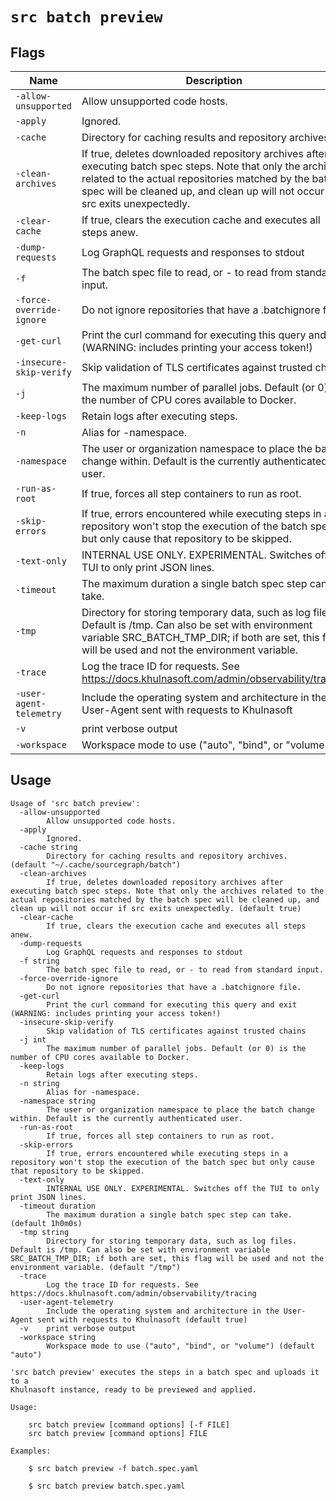 # `src batch preview`


## Flags

| Name | Description | Default Value |
|------|-------------|---------------|
| `-allow-unsupported` | Allow unsupported code hosts. | `false` |
| `-apply` | Ignored. | `false` |
| `-cache` | Directory for caching results and repository archives. | `~/.cache/sourcegraph/batch` |
| `-clean-archives` | If true, deletes downloaded repository archives after executing batch spec steps. Note that only the archives related to the actual repositories matched by the batch spec will be cleaned up, and clean up will not occur if src exits unexpectedly. | `true` |
| `-clear-cache` | If true, clears the execution cache and executes all steps anew. | `false` |
| `-dump-requests` | Log GraphQL requests and responses to stdout | `false` |
| `-f` | The batch spec file to read, or - to read from standard input. |  |
| `-force-override-ignore` | Do not ignore repositories that have a .batchignore file. | `false` |
| `-get-curl` | Print the curl command for executing this query and exit (WARNING: includes printing your access token!) | `false` |
| `-insecure-skip-verify` | Skip validation of TLS certificates against trusted chains | `false` |
| `-j` | The maximum number of parallel jobs. Default (or 0) is the number of CPU cores available to Docker. | `0` |
| `-keep-logs` | Retain logs after executing steps. | `false` |
| `-n` | Alias for -namespace. |  |
| `-namespace` | The user or organization namespace to place the batch change within. Default is the currently authenticated user. |  |
| `-run-as-root` | If true, forces all step containers to run as root. | `false` |
| `-skip-errors` | If true, errors encountered while executing steps in a repository won't stop the execution of the batch spec but only cause that repository to be skipped. | `false` |
| `-text-only` | INTERNAL USE ONLY. EXPERIMENTAL. Switches off the TUI to only print JSON lines. | `false` |
| `-timeout` | The maximum duration a single batch spec step can take. | `1h0m0s` |
| `-tmp` | Directory for storing temporary data, such as log files. Default is /tmp. Can also be set with environment variable SRC_BATCH_TMP_DIR; if both are set, this flag will be used and not the environment variable. | `/tmp` |
| `-trace` | Log the trace ID for requests. See https://docs.khulnasoft.com/admin/observability/tracing | `false` |
| `-user-agent-telemetry` | Include the operating system and architecture in the User-Agent sent with requests to Khulnasoft | `true` |
| `-v` | print verbose output | `false` |
| `-workspace` | Workspace mode to use ("auto", "bind", or "volume") | `auto` |


## Usage

```
Usage of 'src batch preview':
  -allow-unsupported
    	Allow unsupported code hosts.
  -apply
    	Ignored.
  -cache string
    	Directory for caching results and repository archives. (default "~/.cache/sourcegraph/batch")
  -clean-archives
    	If true, deletes downloaded repository archives after executing batch spec steps. Note that only the archives related to the actual repositories matched by the batch spec will be cleaned up, and clean up will not occur if src exits unexpectedly. (default true)
  -clear-cache
    	If true, clears the execution cache and executes all steps anew.
  -dump-requests
    	Log GraphQL requests and responses to stdout
  -f string
    	The batch spec file to read, or - to read from standard input.
  -force-override-ignore
    	Do not ignore repositories that have a .batchignore file.
  -get-curl
    	Print the curl command for executing this query and exit (WARNING: includes printing your access token!)
  -insecure-skip-verify
    	Skip validation of TLS certificates against trusted chains
  -j int
    	The maximum number of parallel jobs. Default (or 0) is the number of CPU cores available to Docker.
  -keep-logs
    	Retain logs after executing steps.
  -n string
    	Alias for -namespace.
  -namespace string
    	The user or organization namespace to place the batch change within. Default is the currently authenticated user.
  -run-as-root
    	If true, forces all step containers to run as root.
  -skip-errors
    	If true, errors encountered while executing steps in a repository won't stop the execution of the batch spec but only cause that repository to be skipped.
  -text-only
    	INTERNAL USE ONLY. EXPERIMENTAL. Switches off the TUI to only print JSON lines.
  -timeout duration
    	The maximum duration a single batch spec step can take. (default 1h0m0s)
  -tmp string
    	Directory for storing temporary data, such as log files. Default is /tmp. Can also be set with environment variable SRC_BATCH_TMP_DIR; if both are set, this flag will be used and not the environment variable. (default "/tmp")
  -trace
    	Log the trace ID for requests. See https://docs.khulnasoft.com/admin/observability/tracing
  -user-agent-telemetry
    	Include the operating system and architecture in the User-Agent sent with requests to Khulnasoft (default true)
  -v	print verbose output
  -workspace string
    	Workspace mode to use ("auto", "bind", or "volume") (default "auto")

'src batch preview' executes the steps in a batch spec and uploads it to a
Khulnasoft instance, ready to be previewed and applied.

Usage:

    src batch preview [command options] [-f FILE]
    src batch preview [command options] FILE

Examples:

    $ src batch preview -f batch.spec.yaml

    $ src batch preview batch.spec.yaml



```
	
